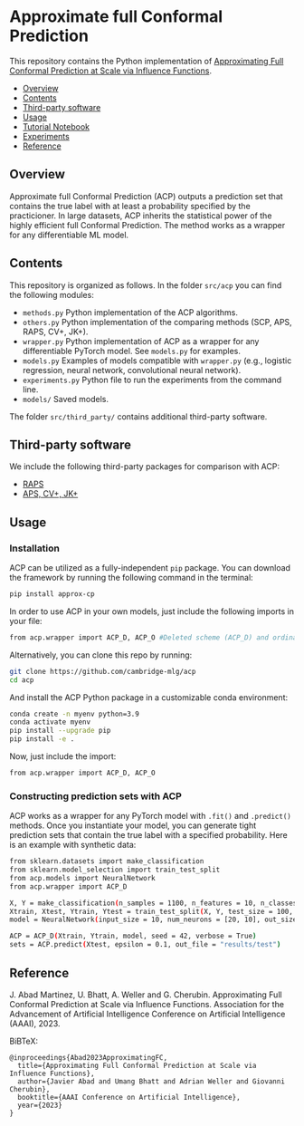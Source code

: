 # Approximate full Conformal Prediction

This repository contains the Python implementation of [Approximating Full Conformal Prediction at Scale via Influence Functions](https://arxiv.org/abs/2202.01315).

* [Overview](#overview)
* [Contents](#contents)
* [Third-party software](#third-party-software)
* [Usage](#usage)
* [Tutorial Notebook](#tutorial-notebook)
* [Experiments](#experiments)
* [Reference](#reference)

## Overview

Approximate full Conformal Prediction (ACP) outputs a prediction set that contains the true label with at least a probability specified by the practicioner. In large datasets, ACP inherits the statistical power of the highly efficient full Conformal Prediction. The method works as a wrapper for any differentiable ML model.

## Contents

This repository is organized as follows. In the folder `src/acp` you can find the following modules:

 - `methods.py` Python implementation of the ACP algorithms.
 - `others.py` Python implementation of the comparing methods (SCP, APS, RAPS, CV+, JK+).
 - `wrapper.py` Python implementation of ACP as a wrapper for any differentiable PyTorch model. See `models.py` for examples.
 - `models.py` Examples of models compatible with `wrapper.py` (e.g., logistic regression, neural network, convolutional neural network).
 - `experiments.py` Python file to run the experiments from the command line.
 - `models/` Saved models.

The folder  `src/third_party/` contains additional third-party software.
 
## Third-party software

We include the following third-party packages for comparison with ACP:

- [RAPS](https://github.com/aangelopoulos/conformal_classification)
- [APS, CV+, JK+](https://github.com/msesia/arc)
 

## Usage

### Installation
ACP can be utilized as a fully-independent `pip` package. You can download the framework by running the following command in the terminal:

```bash
pip install approx-cp
```
In order to use ACP in your own models, just include the following imports in your file:

```bash
from acp.wrapper import ACP_D, ACP_O #Deleted scheme (ACP_D) and ordinary scheme (ACP_O)
```
Alternatively, you can clone this repo by running:

```bash
git clone https://github.com/cambridge-mlg/acp
cd acp
```
And install the ACP Python package in a customizable conda environment:

```bash
conda create -n myenv python=3.9
conda activate myenv
pip install --upgrade pip
pip install -e .         
```
Now, just include the import:

```bash
from acp.wrapper import ACP_D, ACP_O
```

### Constructing prediction sets with ACP

ACP works as a wrapper for any PyTorch model with `.fit()` and `.predict()` methods. Once you instantiate your model, you can generate tight prediction sets that contain the true label with a specified probability. Here is an example with synthetic data:

```bash
from sklearn.datasets import make_classification
from sklearn.model_selection import train_test_split
from acp.models import NeuralNetwork
from acp.wrapper import ACP_D

X, Y = make_classification(n_samples = 1100, n_features = 10, n_classes = 2, n_clusters_per_class = 1, n_informative = 3, random_state = 42)
Xtrain, Xtest, Ytrain, Ytest = train_test_split(X, Y, test_size = 100, random_state = 42)
model = NeuralNetwork(input_size = 10, num_neurons = [20, 10], out_size = 2, seed = 42, l2_reg = 0.01)

ACP = ACP_D(Xtrain, Ytrain, model, seed = 42, verbose = True)
sets = ACP.predict(Xtest, epsilon = 0.1, out_file = "results/test")
```

## Reference

J. Abad Martinez, U. Bhatt, A. Weller and G. Cherubin. Approximating Full Conformal Prediction at Scale via Influence Functions. Association for the Advancement of Artificial Intelligence Conference on Artificial Intelligence (AAAI), 2023.

 BiBTeX:

```
@inproceedings{Abad2023ApproximatingFC,
  title={Approximating Full Conformal Prediction at Scale via Influence Functions},
  author={Javier Abad and Umang Bhatt and Adrian Weller and Giovanni Cherubin},
  booktitle={AAAI Conference on Artificial Intelligence},
  year={2023}
}
```



